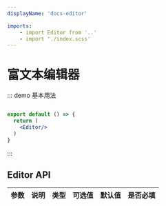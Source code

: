 ```yaml
---
displayName: 'docs-editor'

imports:
    - import Editor from '..'
    - import './index.scss'
---
```


# 富文本编辑器

::: demo
基本用法

```jsx

export default () => {
  return (
    <Editor/>
  )
}

```

:::

## Editor API

| 参数    | 说明             | 类型        | 可选值       | 默认值 | 是否必填|
| ------- | --------------- | ---------- | -------- | ------ | -----|
